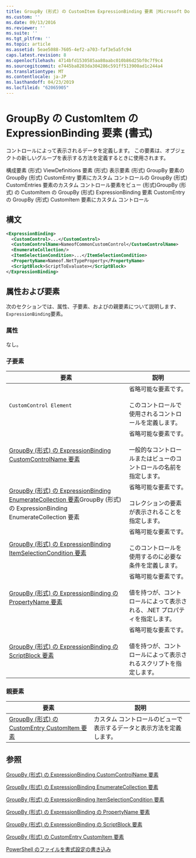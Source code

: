 ```yaml
---
title: GroupBy (形式) の CustomItem ExpressionBinding 要素 |Microsoft Docs
ms.custom: ''
ms.date: 09/13/2016
ms.reviewer: ''
ms.suite: ''
ms.tgt_pltfrm: ''
ms.topic: article
ms.assetid: 5eae5088-7605-4ef2-a703-faf3e5a5fc94
caps.latest.revision: 8
ms.openlocfilehash: 4714bfd1530585aa80aabc010b86d25bf0c7f9c4
ms.sourcegitcommit: e7445ba8203da304286c591ff513900ad1c244a4
ms.translationtype: MT
ms.contentlocale: ja-JP
ms.lasthandoff: 04/23/2019
ms.locfileid: "62065905"
---
```

# <a name="expressionbinding-element-for-customitem-for-groupby-format"></a>GroupBy の CustomItem の ExpressionBinding 要素 (書式)

コントロールによって表示されるデータを定義します。 この要素は、オブジェクトの新しいグループを表示する方法を定義するときに使用されます。

構成要素 (形式) ViewDefinitions 要素 (形式) 表示要素 (形式) GroupBy 要素の GroupBy (形式) CustomEntry 要素にカスタム コントロールの GroupBy (形式) CustomEntries 要素のカスタム コントロール要素をビュー (形式)GroupBy (形式) の CustomItem の GroupBy (形式) ExpressionBinding 要素 CustomEntry の GroupBy (形式) CustomItem 要素にカスタム コントロール

## <a name="syntax"></a>構文

```xml
<ExpressionBinding>
  <CustomControl>...</CustomControl>
  <CustomControlName>NameofCommonCustomControl</CustomControlName>
  <EnumerateCollection/>
  <ItemSelectionCondition>...</ItemSelectionCondition>
  <PropertyName>Nameof.NetTypeProperty</PropertyName>
  <ScriptBlock>ScriptToEvaluate></ScriptBlock>
</ExpressionBinding>
```

## <a name="attributes-and-elements"></a>属性および要素

次のセクションでは、属性、子要素、およびの親要素について説明します、`ExpressionBinding`要素。

### <a name="attributes"></a>属性

なし。

### <a name="child-elements"></a>子要素

|要素|説明|
|-------------|-----------------|
|`CustomControl Element`|省略可能な要素です。<br /><br /> このコントロールで使用されるコントロールを定義します。|
|[GroupBy (形式) の ExpressionBinding CustomControlName 要素](./customcontrolname-element-for-expressionbinding-for-groupby-format.md)|省略可能な要素です。<br /><br /> 一般的なコントロールまたはビューのコントロールの名前を指定します。|
|[GroupBy (形式) の ExpressionBinding EnumerateCollection 要素](./enumeratecollection-element-for-expressionbinding-for-groupby-format.md)GroupBy (形式) の ExpressionBinding EnumerateCollection 要素|省略可能な要素です。<br /><br /> コレクションの要素が表示されることを指定します。|
|[GroupBy (形式) の ExpressionBinding ItemSelectionCondition 要素](./itemselectioncondition-element-for-expressionbinding-for-groupby-format.md)|省略可能な要素です。<br /><br /> このコントロールを使用するのに必要な条件を定義します。|
|[GroupBy (形式) の ExpressionBinding の PropertyName 要素](./propertyname-element-for-expressionbinding-for-groupby-format.md)|省略可能な要素です。<br /><br /> 値を持つが、コントロールによって表示される、.NET プロパティを指定します。|
|[GroupBy (形式) の ExpressionBinding の ScriptBlock 要素](./scriptblock-element-for-expressionbinding-for-groupby-format.md)|省略可能な要素です。<br /><br /> 値を持つが、コントロールによって表示されるスクリプトを指定します。|

### <a name="parent-elements"></a>親要素

|要素|説明|
|-------------|-----------------|
|[GroupBy (形式) の CustomEntry CustomItem 要素](./customitem-element-for-customentry-for-groupby-format.md)|カスタム コントロールのビューで表示するデータと表示方法を定義します。|

## <a name="see-also"></a>参照

[GroupBy (形式) の ExpressionBinding CustomControlName 要素](./customcontrolname-element-for-expressionbinding-for-groupby-format.md)

[GroupBy (形式) の ExpressionBinding EnumerateCollection 要素](./enumeratecollection-element-for-expressionbinding-for-groupby-format.md)

[GroupBy (形式) の ExpressionBinding ItemSelectionCondition 要素](./itemselectioncondition-element-for-expressionbinding-for-groupby-format.md)

[GroupBy (形式) の ExpressionBinding の PropertyName 要素](./propertyname-element-for-expressionbinding-for-groupby-format.md)

[GroupBy (形式) の ExpressionBinding の ScriptBlock 要素](./scriptblock-element-for-expressionbinding-for-groupby-format.md)

[GroupBy (形式) の CustomEntry CustomItem 要素](./customitem-element-for-customentry-for-groupby-format.md)

[PowerShell のファイルを書式設定の書き込み](./writing-a-powershell-formatting-file.md)
